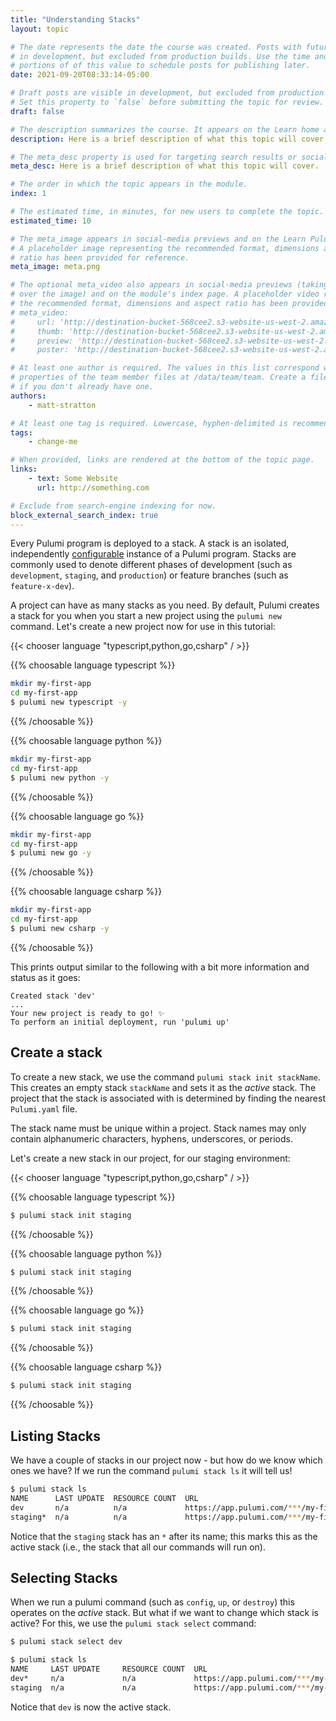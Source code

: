 ```yaml
---
title: "Understanding Stacks"
layout: topic

# The date represents the date the course was created. Posts with future dates are visible
# in development, but excluded from production builds. Use the time and timezone-offset
# portions of of this value to schedule posts for publishing later.
date: 2021-09-20T08:33:14-05:00

# Draft posts are visible in development, but excluded from production builds.
# Set this property to `false` before submitting the topic for review.
draft: false

# The description summarizes the course. It appears on the Learn home and module index pages.
description: Here is a brief description of what this topic will cover.

# The meta_desc property is used for targeting search results or social-media previews.
meta_desc: Here is a brief description of what this topic will cover.

# The order in which the topic appears in the module.
index: 1

# The estimated time, in minutes, for new users to complete the topic.
estimated_time: 10

# The meta_image appears in social-media previews and on the Learn Pulumi home page.
# A placeholder image representing the recommended format, dimensions and aspect
# ratio has been provided for reference.
meta_image: meta.png

# The optional meta_video also appears in social-media previews (taking precedence
# over the image) and on the module's index page. A placeholder video representing
# the recommended format, dimensions and aspect ratio has been provided for reference.
# meta_video:
#     url: 'http://destination-bucket-568cee2.s3-website-us-west-2.amazonaws.com/video/2020-09-03-16-46-41.mp4'
#     thumb: 'http://destination-bucket-568cee2.s3-website-us-west-2.amazonaws.com/thumbs/2020-09-03-16-46-41.jpg'
#     preview: 'http://destination-bucket-568cee2.s3-website-us-west-2.amazonaws.com/previews/2020-09-03-16-46-41.jpg'
#     poster: 'http://destination-bucket-568cee2.s3-website-us-west-2.amazonaws.com/posters/2020-09-03-16-46-41.jpg'

# At least one author is required. The values in this list correspond with the `id`
# properties of the team member files at /data/team/team. Create a file for yourself
# if you don't already have one.
authors:
    - matt-stratton

# At least one tag is required. Lowercase, hyphen-delimited is recommended.
tags:
    - change-me

# When provided, links are rendered at the bottom of the topic page.
links:
    - text: Some Website
      url: http://something.com

# Exclude from search-engine indexing for now.
block_external_search_index: true
---
```


Every Pulumi program is deployed to a stack. A stack is an isolated, independently [configurable](https://www.pulumi.com/docs/intro/concepts/config/) instance of a Pulumi program. Stacks are commonly used to denote different phases of development (such as `development`, `staging`, and `production`) or feature branches (such as `feature-x-dev`).

A project can have as many stacks as you need. By default, Pulumi creates a stack for you when you start a new project using the `pulumi new` command. Let's create a new project now for use in this tutorial:

{{< chooser language "typescript,python,go,csharp" / >}}

{{% choosable language typescript %}}

```bash
mkdir my-first-app
cd my-first-app
$ pulumi new typescript -y
```

{{% /choosable %}}

{{% choosable language python %}}

```bash
mkdir my-first-app
cd my-first-app
$ pulumi new python -y
```

{{% /choosable %}}

{{% choosable language go %}}

```bash
mkdir my-first-app
cd my-first-app
$ pulumi new go -y
```

{{% /choosable %}}

{{% choosable language csharp %}}

```bash
mkdir my-first-app
cd my-first-app
$ pulumi new csharp -y
```

{{% /choosable %}}

This prints output similar to the following with a bit more information and status as it goes:

```
Created stack 'dev'
...
Your new project is ready to go! ✨
To perform an initial deployment, run 'pulumi up'
```
## Create a stack
To create a new stack, we use the command `pulumi stack init stackName`. This creates an empty stack `stackName` and sets it as the _active_ stack. The project that the stack is associated with is determined by finding the nearest `Pulumi.yaml` file.

The stack name must be unique within a project. Stack names may only contain alphanumeric characters, hyphens, underscores, or periods.

Let's create a new stack in our project, for our staging environment:

{{< chooser language "typescript,python,go,csharp" / >}}

{{% choosable language typescript %}}

```bash
$ pulumi stack init staging
```

{{% /choosable %}}

{{% choosable language python %}}

```bash
$ pulumi stack init staging
```

{{% /choosable %}}

{{% choosable language go %}}

```bash
$ pulumi stack init staging
```

{{% /choosable %}}

{{% choosable language csharp %}}

```bash
$ pulumi stack init staging
```

{{% /choosable %}}

## Listing Stacks
We have a couple of stacks in our project now - but how do we know which ones we have? If we run the command `pulumi stack ls` it will tell us!

```bash
$ pulumi stack ls
NAME      LAST UPDATE  RESOURCE COUNT  URL
dev       n/a          n/a             https://app.pulumi.com/***/my-first-app/dev
staging*  n/a          n/a             https://app.pulumi.com/***/my-first-app/staging
```
Notice that the `staging` stack has an `*` after its name; this marks this as the active stack (i.e., the stack that all our commands will run on).
## Selecting Stacks

When we run a pulumi command (such as `config`, `up`, or `destroy`) this operates on the *active* stack. But what if we want to change which stack is active? For this, we use the `pulumi stack select` command:

```bash
$ pulumi stack select dev

$ pulumi stack ls
NAME     LAST UPDATE     RESOURCE COUNT  URL
dev*     n/a             n/a             https://app.pulumi.com/***/my-first-app/dev
staging  n/a             n/a             https://app.pulumi.com/***/my-first-app/staging
```

Notice that `dev` is now the active stack.
